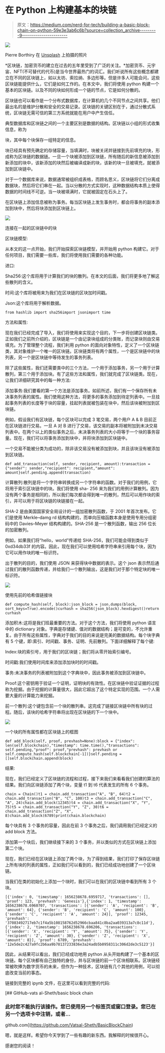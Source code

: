 # 在 Python 上构建基本的块链

> 原文：<https://medium.com/nerd-for-tech/building-a-basic-block-chain-on-python-59e3e3ab6c6b?source=collection_archive---------9----------------------->

![](img/940666f5b743fb8923fa501afdbd90fd.png)

Pierre Borthiry 在 [Unsplash](https://unsplash.com?utm_source=medium&utm_medium=referral) 上拍摄的照片

*区块链，加密货币的建立在过去的五年里受到了广泛的关注。*加密货币、元宇宙、NFT(不可替代的代币)是当今世界最热门的词汇。我们听说所有这些概念都建立在不同的区块链上，如以太坊、索拉纳、多边形等。但是许多人可能会问，这些区块链能提供什么，它们是如何工作的。在本文中，我们将使用 python 构建一个基本的区块链。以及不同的块如何形成一个链的节点，它是如何分散的。

区块链也可以看作是一个分布式数据库，在计算机的几个不同节点之间共享。他们最出名的是维护分散和安全的交易记录。区块链的关键区别在于，通过分散式系统，区块链无需可信的第三方系统就能在用户中产生信任。

典型数据库和区块链之间的一个主要区别是数据的结构。区块链以小组的形式收集信息，称为

块，其中每个块保存一组特定的信息。

块已经具有预先确定的存储容量，当填满时，块被关闭并链接到先前填充的块，形成称为区块链的数据链。一旦一个块被添加到区块链，所有随后的新信息被添加到新添加的块中，该新添加的块然后被编译成新的块，该新的块一旦被填充，就被添加到区块链中。

对于一个数据库来说，数据通常被组织成表格，而顾名思义，区块链将它们分离成数据块，然后将它们串在一起。当以分散的方式实现时，这种数据结构本质上使得数据的时间线不可逆。当一块被填满时，它就被固定在石头上了。

在区块链上添加信息被称为事务。每当区块链上发生事务时，都会将事务的副本添加到块中，然后将块添加到区块链上。

![](img/1134e207f82b4985e1e1f72b419894b1.png)

连接在一起的区块链中的块

区块链模型:

从本文的这一点开始，我们开始探索区块链模型，并开始用 python 构建它。对于任何项目，我们需要一些库，我们将使用我们需要的各种功能。

进口:

Sha256:这个库将用于计算我们的块的散列。在本文的后面，我们将更多地了解这些散列的含义。

时间:这个库将被用来为我们在区块链的区块加时间戳。

Json:这个库将用于解析数据。

```
from hashlib import sha256import jsonimport time
```

方法和属性:

现在我们已经完成了导入，我们将使用来实现这个目的，下一步将创建区块链类。正如我们之前所介绍的，区块链是一个由记录块组成的分类账，而记录块则由交易填充。为了管理整个流程，我们利用 python 的面向对象特性，定义了一个区块链类，其对象维护一个唯一的区块链。区块链类将有两个属性，一个是区块链中的块列表，另一个是区块链中等待发生的事务列表。

除了这些属性，我们还需要类中的三个方法，一个用于添加事务，另一个用于计算散列，第三个用于添加块。有了这些方法和属性，我们就完成了区块链类。现在，让我们详细研究其中的每一种方法:

添加事务:我们要看的第一个方法是添加事务。如前所述，我们有一个保存所有未决事务列表的属性。我们使用这种方法，将更多的事务添加到待定列表中。一旦挂起事务列表的长度等于块的容量，挂起列表就被包装在块中，然后该块被附加到区块链。

例如，假设我们有区块链，每个区块可以完成 3 笔交易，两个用户 A & B 目前正在区块链进行交易。一旦 A 对 B 进行了交易，该交易的副本将被附加到未决交易列表中。在两个以上的类似事务之后，未决事务列表的大小将等于一个块的事务容量。现在，我们可以将事务添加到块中，并将块添加到区块链中。

一个交易不能被分类为成功的，除非该交易没有被添加到块，并且该块没有被添加到区块链。

```
def add_transaction(self, sender, recipient, amount):transaction = {"sender": sender,"recipient": recipient,"amount": amount}self.pending.append(transaction)
```

计算散列:散列是将一个字符串转换成另一个字符串的函数。对于我们的用例，它将用于索引区块链中的块。我们将使用 sha- 256 来为我们的用例计算散列。因为没有两个事务是相同的，所以我们每次都会得到唯一的散列，然后可以用作块的索引，并可以用于将区块链的块链接在一起。

SHA-2 是由美国国家安全局设计的一组加密散列函数，于 2001 年首次发布。它们是使用 Merkle–damg rd 结构构建的，而单向压缩函数本身是使用专用分组密码中的 Davies–Meyer 结构构建的。SHA-256 是一个散列函数，输出 256 位长的加密散列。

例如，如果我们将“hello，world”传递给 SHA-256，我们可能会得到类似于 0xd34db33f 的内容。因此，现在我们可以使用哈希字符串来引用每个块，因为它可以用作块的唯一标识符。

出于散列的目的，我们使用 JSON 来获得块中数据的表示。这个 json 表示然后通过我们的散列函数传递，并给我们一个散列输出，这是我们对于那个特定块的唯一标识符。

![](img/5145de8926ee23cb144efb3e22db2aef.png)

使用先前的哈希值链接块

```
def compute_hash(self, block):json_block = json.dumps(block, sort_keys=True).encode()curhash = sha256(json_block).hexdigest()return curhash
```

添加积木:这将是我们班最重要的方法。对于这个方法，我们将使用 python 语言中的 dictionary 对象。字典是存储键、值对的数据结构；是可变的，不允许重复。由于所有这些属性，字典对于我们的目的来说是完美的数据结构。每个块字典有 5 个键，即:索引、时间戳、事务、证明、先前散列。下面详细解释了每个键:

Index:块的索引号，用于我们的区块链；我们将从零开始索引编号。

时间戳:我们使用时间库来添加添加块时的时间戳。

事务:未决事务的列表被附加到这个字典块中，因此事务被添加到区块链中。

Proof:这个密钥用于验证一个证明，证明块的有效性。在区块链中验证证据的过程称为挖掘。由于挖掘的计算量很大，因此它超出了这个特定实现的范围。一个人需要大量的计算能力来挖掘。

前一个散列:这个键包含前一个块的散列串。这完成了链接区块链中所有块的过程。随后，该块的哈希字符串将出现在区块链的下一个块中。

![](img/3518e6bded06cf7868b7ff3466803eab.png)

一个块的所有属性都在区块链上的框图

```
def add_block(self, proof, prevhash=None):block = {"index": len(self.blockchain),"timestamp": time.time(),"transactions": self.pending,"proof": proof,"prevhash": prevhash or self.compute_hash(self.blockchain[-1])}self.pending = []self.blockchain.append(block)
```

结果:

现在，我们已经定义了区块链的流程和过程，接下来我们来看看我们创建的算法的结果。我们向区块链添加了两个块，变量 t1 到 t6 代表发生的所有 6 个事务。

```
chain = Chain()t1 = chain.add_transaction("A", "B", 64)t2 = chain.add_transaction("B", "C", 100)t3 = chain.add_transaction("C", "A", 24)chain.add_block(12345)t4 = chain.add_transaction("X", "Y", 75)t5 = chain.add_transaction("Y", "Z", 30)t6 = chain.add_transaction("Z", "X", 8)chain.add_block(6789)print(chain.blockchain)
```

每个块具有 3 个事务的容量，因此在前 3 个事务之后，我们调用我们已经定义的 add block 方法。

添加第一个块后，我们继续接下来的 3 个事务，并以类似的方式在区块链上添加第二个块。

现在，我们已经在区块链上添加了两个块，为了得到结果，我们打印了保存区块链上所有块的列表的属性，正如我们可以看到的，我们已经成功地创建了一个区块链。

当我们在类的初始化上添加一个块时，我们可以在我们的区块链中看到所有 3 个块。

```
[{'index': 0, 'timestamp': 1656238678.6959717, 'transactions': [], 'proof': 123, 'prevhash': 'Genesis'},{'index': 1, 'timestamp': 1656238678.6960707, 'transactions': [{'sender': 'A', 'recipient': 'B', 'amount': 64}, {'sender': 'B', 'recipient': 'C', 'amount': 100}, {'sender': 'C', 'recipient': 'A', 'amount': 24}], 'proof': 12345, 'prevhash': '37083492717eb7c1f4a5b108158762d52966cbaa841c8ba2aa039313a7c8c11d'},{'index': 2, 'timestamp': 1656238678.696206, 'transactions': [{'sender': 'X', 'recipient': 'Y', 'amount': 75}, {'sender': 'Y', 'recipient': 'Z', 'amount': 30}, {'sender': 'Z', 'recipient': 'X', 'amount': 8}], 'proof': 6789, 'prevhash': '12e5de2c427a9fc2b6aa9b78137233836e3a24adb5b0958311c306d2de3c5123'}]
```

因此，从结果可以看出，我们已经成功地用 python 从头开始构建了一个基本的区块链。每个区块都有自己独特的身份，并与区块链的前一个区块相联系。区块链经常被吹捧为数字货币的未来，但作为一种技术，区块链有几个其他的用例，可以彻底改变当前的事态。

链接到完整的 ipynb 文件，在这里可以看到完整的代码:

[](https://github.com/Vatsal-Sheth/BasicBlockChain) [## GitHub-vats al-Sheth/basic block chain

### 此时您不能执行该操作。您已使用另一个标签页或窗口登录。您已在另一个选项卡中注销，或者…

github.com](https://github.com/Vatsal-Sheth/BasicBlockChain) 

嗯，就是这样。希望你今天学到了一些有趣的新东西。我解释的时候很开心。

感谢您的阅读！
